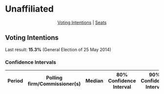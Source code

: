 # Unaffiliated

<p align="center"><a href="#voting-intentions">Voting Intentions</a> | <a href="#seats">Seats</a></p>

## Voting Intentions

Last result: **15.3%** (General Election of 25 May 2014)

### Confidence Intervals

| Period     | Polling firm/Commissioner(s) | Median | 80% Confidence Interval | 90% Confidence Interval | 95% Confidence Interval | 99% Confidence Interval |
|:----------:|:----------------:|:-----------:|:-----------------------:|:-----------------------:|:-----------------------:|:-----------------------:|
